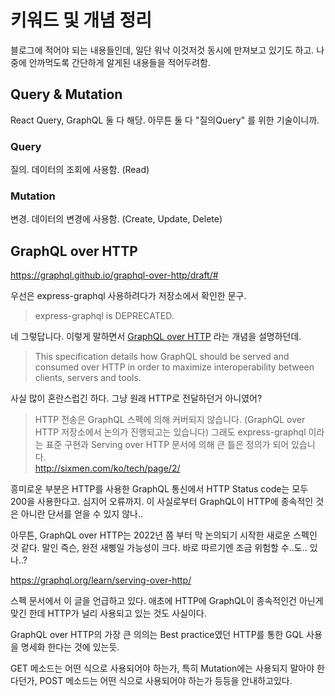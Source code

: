 # 키워드 및 개념 정리

블로그에 적어야 되는 내용들인데, 일단 워낙 이것저것 동시에 만져보고 있기도 하고. 나중에 안까먹도록 간단하게 알게된 내용들을 적어두려함.

## Query & Mutation

React Query, GraphQL 둘 다 해당. 아무튼 둘 다 "질의Query" 를 위한 기술이니까.

### Query

질의. 데이터의 조회에 사용함. (Read)

### Mutation

변경. 데이터의 변경에 사용함. (Create, Update, Delete)

## GraphQL over HTTP

https://graphql.github.io/graphql-over-http/draft/#

우선은 express-graphql 사용하려다가 저장소에서 확인한 문구.

> express-graphql is DEPRECATED.

네 그렇답니다. 이렇게 말하면서 [GraphQL over HTTP](https://github.com/graphql/graphql-http) 라는 개념을 설명하던데.

> This specification details how GraphQL should be served and consumed over HTTP in order to maximize interoperability between clients, servers and tools.

사실 많이 혼란스럽긴 하다. 그냥 원래 HTTP로 전달하던거 아니였어?

> HTTP 전송은 GraphQL 스펙에 의해 커버되지 않습니다. (GraphQL over HTTP 저장소에서 논의가 진행되고는 있습니다) 그래도 express-graphql 이라는 표준 구현과 Serving over HTTP 문서에 의해 큰 틀은 정의가 되어 있습니다.  
> http://sixmen.com/ko/tech/page/2/

흥미로운 부분은 HTTP를 사용한 GraphQL 통신에서 HTTP Status code는 모두 200을 사용한다고. 심지어 오류까지. 이 사실로부터 GraphQL이 HTTP에 종속적인 것은 아니란 단서를 얻을 수 있지 않나..

아무튼, GraphQL over HTTP는 2022년 쯤 부터 막 논의되기 시작한 새로운 스펙인 것 같다. 말인 즉슨, 완전 새삥일 가능성이 크다. 바로 따르기엔 조금 위험할 수..도.. 있나..?

https://graphql.org/learn/serving-over-http/

스펙 문서에서 이 글을 언급하고 있다. 애초에 HTTP에 GraphQL이 종속적인건 아닌게 맞긴 한데 HTTP가 널리 사용되고 있는 것도 사실이다.

GraphQL over HTTP의 가장 큰 의의는 Best practice였던 HTTP를 통한 GQL 사용을 명세화 한다는 것에 있는듯.

GET 메소드는 어떤 식으로 사용되어야 하는가, 특히 Mutation에는 사용되지 말아야 한다던가, POST 메소드는 어떤 식으로 사용되어야 하는가 등등을 안내하고있다.
